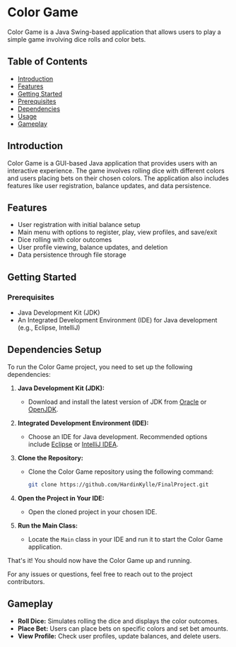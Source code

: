 # Color Game

Color Game is a Java Swing-based application that allows users to play a simple game involving dice rolls and color bets.

## Table of Contents

- [Introduction](#introduction)
- [Features](#features)
- [Getting Started](#getting-started)
- [Prerequisites](#prerequisites)
- [Dependencies](#Dependencies-Setup)
- [Usage](#usage)
- [Gameplay](#gameplay)

## Introduction

Color Game is a GUI-based Java application that provides users with an interactive experience. The game involves rolling dice with different colors and users placing bets on their chosen colors. The application also includes features like user registration, balance updates, and data persistence.

## Features

- User registration with initial balance setup
- Main menu with options to register, play, view profiles, and save/exit
- Dice rolling with color outcomes
- User profile viewing, balance updates, and deletion
- Data persistence through file storage

## Getting Started

### Prerequisites

- Java Development Kit (JDK)
- An Integrated Development Environment (IDE) for Java development (e.g., Eclipse, IntelliJ)

## Dependencies Setup

To run the Color Game project, you need to set up the following dependencies:

1. **Java Development Kit (JDK):**
   - Download and install the latest version of JDK from [Oracle](https://www.oracle.com/java/technologies/javase-downloads.html) or [OpenJDK](https://adoptopenjdk.net/).

2. **Integrated Development Environment (IDE):**
   - Choose an IDE for Java development. Recommended options include [Eclipse](https://www.eclipse.org/downloads/) or [IntelliJ IDEA](https://www.jetbrains.com/idea/download/).

3. **Clone the Repository:**
   - Clone the Color Game repository using the following command:
     ```bash
     git clone https://github.com/HardinKylle/FinalProject.git
     ```

4. **Open the Project in Your IDE:**
   - Open the cloned project in your chosen IDE.

5. **Run the Main Class:**
   - Locate the `Main` class in your IDE and run it to start the Color Game application.

That's it! You should now have the Color Game up and running.

For any issues or questions, feel free to reach out to the project contributors.

## Gameplay

- **Roll Dice:** Simulates rolling the dice and displays the color outcomes.
- **Place Bet:** Users can place bets on specific colors and set bet amounts.
- **View Profile:** Check user profiles, update balances, and delete users.
